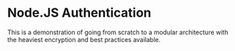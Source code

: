 # Node.JS Authentication

This is a demonstration of going from scratch to a modular architecture with the heaviest encryption and best practices available.


